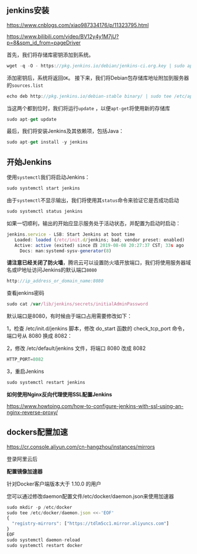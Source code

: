 ## jenkins安装

https://www.cnblogs.com/xiao987334176/p/11323795.html

https://www.bilibili.com/video/BV12y4y1M7jU?p=8&spm_id_from=pageDriver

首先，我们将存储库密钥添加到系统。

```jsx
wget -q -O - https://pkg.jenkins.io/debian/jenkins-ci.org.key | sudo apt-key add -
```

添加密钥后，系统将返回`OK`。 接下来，我们将Debian包存储库地址附加到服务器的`sources.list`

```jsx
echo deb http://pkg.jenkins.io/debian-stable binary/ | sudo tee /etc/apt/sources.list.d/jenkins.list
```

当这两个都到位时，我们将运行`update` ，以便`apt-get`将使用新的存储库

```jsx
sudo apt-get update
```

最后，我们将安装Jenkins及其依赖项，包括Java：

```jsx
sudo apt-get install -y jenkins
```

## ****开始Jenkins****

使用`systemctl`我们将启动Jenkins：

```jsx
sudo systemctl start jenkins
```

由于`systemctl`不显示输出，我们将使用其`status`命令来验证它是否成功启动

```jsx
sudo systemctl status jenkins
```

如果一切顺利，输出的开始应显示服务处于活动状态，并配置为启动时启动：

```jsx
jenkins.service - LSB: Start Jenkins at boot time
   Loaded: loaded (/etc/init.d/jenkins; bad; vendor preset: enabled)
   Active: active (exited) since 四 2019-08-08 20:27:37 CST; 33s ago
     Docs: man:systemd-sysv-generator(8)
```

**请注意已经关闭了防火墙**，腾讯云可以设置防火墙开放端口，我们将使用服务器域名或IP地址访问Jenkins的默认端口`8080`

```jsx
http://ip_address_or_domain_name:8080
```

查看jenkins密码

```jsx
sudo cat /var/lib/jenkins/secrets/initialAdminPassword
```

默认端口是8080，有时候由于端口占用需要修改如下：

1，检查 /etc/init.d/jenkins 脚本，修改 do_start 函数的 check_tcp_port 命令，端口号从 8080 换成 8082：

2，修改 /etc/default/jenkins 文件，将端口 8080 改成 8082

```jsx
HTTP_PORT=8082
```

3，重启Jenkins

```jsx
sudo systemctl restart jenkins
```

**如何使用Nginx反向代理使用SSL配置Jenkins**

https://www.howtoing.com/how-to-configure-jenkins-with-ssl-using-an-nginx-reverse-proxy/

## dockers配置加速

https://cr.console.aliyun.com/cn-hangzhou/instances/mirrors

登录阿里云后

**配置镜像加速器**

针对Docker客户端版本大于 1.10.0 的用户

您可以通过修改daemon配置文件/etc/docker/daemon.json来使用加速器

```jsx
sudo mkdir -p /etc/docker
sudo tee /etc/docker/daemon.json <<-'EOF'
{
  "registry-mirrors": ["https://tdlm5cc1.mirror.aliyuncs.com"]
}
EOF
sudo systemctl daemon-reload
sudo systemctl restart docker
```